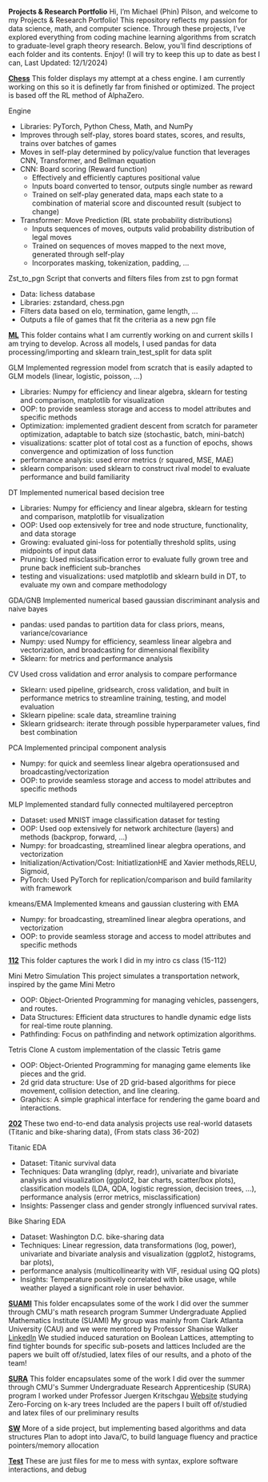 **Projects & Research Portfolio**
Hi, I’m Michael (Phin) Pilson, and welcome to my Projects & Research Portfolio! This repository reflects my passion for data science, math, and computer science.
Through these projects, I’ve explored everything from coding machine learning algorithms from scratch to graduate-level graph theory research.
Below, you'll find descriptions of each folder and its contents. Enjoy! (I will try to keep this up to date as best I can, Last Updated: 12/1/2024) 

[**Chess**](https://github.com/mpilson/Projects-Research/tree/main/Chess)
This folder displays my attempt at a chess engine. I am currently working on this so it is definetly far from finished or optimized.
The project is based off the RL method of AlphaZero.

Engine
- Libraries: PyTorch, Python Chess, Math, and NumPy
- Improves through self-play, stores board states, scores, and results, trains over batches of games
- Moves in self-play determined by policy/value function that leverages CNN, Transformer, and Bellman equation
- CNN: Board scoring (Reward function)
  - Effectively and efficiently captures positional value
  - Inputs board converted to tensor, outputs single number as reward
  - Trained on self-play generated data, maps each state to a combination of material score and discounted result (subject to change)
- Transformer: Move Prediction (RL state probability distributions)
  - Inputs sequences of moves, outputs valid probability distribution of legal moves
  - Trained on sequences of moves mapped to the next move, generated through self-play
  - Incorporates masking, tokenization, padding, ...

Zst_to_pgn
Script that converts and filters files from zst to pgn format
- Data: lichess database
- Libraries: zstandard, chess.pgn
- Filters data based on elo, termination, game length, ...
- Outputs a file of games that fit the criteria as a new pgn file

[**ML**](https://github.com/mpilson/Projects-Research/tree/main/ML)
This folder contains what I am currently working on and current skills I am trying to develop.
Across all models, I used pandas for data processing/importing and sklearn train_test_split for data split

GLM
Implemented regression model from scratch that is easily adapted to GLM models (linear, logistic, poisson, …)
- Libraries: Numpy for efficiency and linear algebra, sklearn for testing and comparison, matplotlib for visualization
- OOP: to provide seamless storage and access to model attributes and specific methods
- Optimization: implemented gradient descent from scratch for parameter optimization, adaptable to batch size (stochastic, batch, mini-batch)
- visualizations: scatter plot of total cost as a function of epochs, shows convergence and optimization of loss function
- performance analysis: used error metrics (r squared, MSE, MAE)
- sklearn comparison: used sklearn to construct rival model to evaluate performance and build familiarity

DT
Implemented numerical based decision tree
- Libraries: Numpy for efficiency and linear algebra, sklearn for testing and comparison, matplotlib for visualization
- OOP: Used oop extensively for tree and node structure, functionality, and data storage
- Growing: evaluated gini-loss for potentially threshold splits, using midpoints of input data
- Pruning: Used misclassification error to evaluate fully grown tree and prune back inefficient sub-branches
- testing and visualizations: used matplotlib and sklearn build in DT, to evaluate my own and compare methodology

GDA/GNB 
Implemented numerical based gaussian discriminant analysis and naive bayes
- pandas: used pandas to partition data for class priors, means, variance/covariance
- Numpy:  used Numpy for efficiency, seamless linear algebra and vectorization, and broadcasting for dimensional flexibility
- Sklearn:  for metrics and performance analysis

CV
Used cross validation and error analysis to compare performance
- Sklearn: used pipeline, gridsearch, cross validation, and built in performance metrics to streamline training, testing, and model evaluation
- Sklearn pipeline: scale data, streamline training
- Sklearn gridsearch: iterate through possible hyperparameter values, find best combination

PCA
Implemented principal component analysis
- Numpy: for quick and seemless linear algebra operationsused and broadcasting/vectorization
- OOP: to provide seamless storage and access to model attributes and specific methods

MLP
Implemented standard fully connected multilayered perceptron
- Dataset: used MNIST image classification dataset for testing
- OOP: Used oop extensively for network architecture (layers) and methods (backprop, forward, ...)
- Numpy: for broadcasting, streamlined linear alegbra operations, and vectorization
- Initialization/Activation/Cost: InitiatlizationHE and Xavier methods,RELU, Sigmoid, 
- PyTorch: Used PyTorch for replication/comparison and build familarity with framework

kmeans/EMA
Implemented kmeans and gaussian clustering with EMA
- Numpy: for broadcasting, streamlined linear alegbra operations, and vectorization
- OOP: to provide seamless storage and access to model attributes and specific methods

[**112**](https://github.com/mpilson/Projects-Research/tree/main/112)
This folder captures the work I did in my intro cs class (15-112)

Mini Metro Simulation
This project simulates a transportation network, inspired by the game Mini Metro
- OOP: Object-Oriented Programming for managing vehicles, passengers, and routes.
- Data Structures: Efficient data structures to handle dynamic edge lists for real-time route planning.
- Pathfinding: Focus on pathfinding and network optimization algorithms.

Tetris Clone
A custom implementation of the classic Tetris game
- OOP: Object-Oriented Programming for managing game elements like pieces and the grid.
- 2d grid data structure: Use of 2D grid-based algorithms for piece movement, collision detection, and line clearing.
- Graphics: A simple graphical interface for rendering the game board and interactions.

[**202**](https://github.com/mpilson/Projects-Research/tree/main/202)
These two end-to-end data analysis projects use real-world datasets (Titanic and bike-sharing data), (From stats class 36-202)

Titanic EDA
- Dataset: Titanic survival data
- Techniques: Data wrangling (dplyr, readr), univariate and bivariate analysis and visualization (ggplot2, bar charts, scatter/box plots),
classification models (LDA, QDA, logistic regression, decision trees, …), performance analysis (error metrics, misclassification)
- Insights: Passenger class and gender strongly influenced survival rates.
  
Bike Sharing EDA
- Dataset: Washington D.C. bike-sharing data
- Techniques: Linear regression, data transformations (log, power), univariate and bivariate analysis and visualization (ggplot2, histograms, bar plots),
- performance analysis (multicollinearity with VIF, residual using QQ plots)
- Insights: Temperature positively correlated with bike usage, while weather played a significant role in user behavior.

[**SUAMI**](https://github.com/mpilson/Projects-Research/tree/main/SUAMI)
This folder encapsulates some of the work I did over the summer through CMU's math research program Summer Undergraduate Applied Mathematics Institute (SUAMI)
My group was mainly from Clark Atlanta University (CAU) and we were mentored by Professor Shanise Walker [LinkedIn](https://www.linkedin.com/in/shanise-walker-600036b1/)
We studied induced saturation on Boolean Lattices, attempting to find tighter bounds for specific sub-posets and lattices
Included are the papers we built off of/studied, latex files of our results, and a photo of the team!

[**SURA**](https://github.com/mpilson/Projects-Research/tree/main/SURA)
This folder encapsulates some of the work I did over the summer through CMU's Summer Undergraduate Research Apprenticeship (SURA) program
I worked under Professor Juergen Kritschgau [Website](https://www.jkritschgau.com/home) studying Zero-Forcing on k-ary trees
Included are the papers I built off of/studied and latex files of our preliminary results

[**SW**](https://github.com/mpilson/Projects-Research/tree/main/SW)
More of a side project, but implementing based algorithms and data structures
Plan to adopt into Java/C, to build language fluency and practice pointers/memory allocation

[**Test**](https://github.com/mpilson/Projects-Research/tree/main/Test)
These are just files for me to mess with syntax, explore software interactions, and debug

